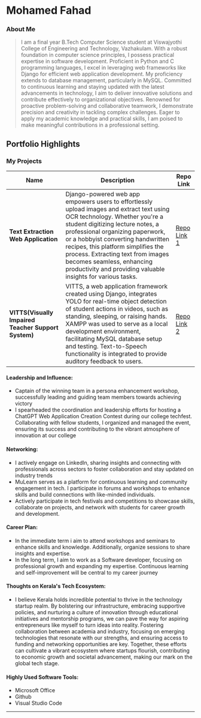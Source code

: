 # Mohamed Fahad 

### About Me

>I am a final year B.Tech Computer Science student at Viswajyothi College of Engineering and Technology, Vazhakulam. With a robust foundation in computer science principles, I possess practical expertise in software development. Proficient in Python and C programming languages, I excel in leveraging web frameworks like Django for efficient web application development. My proficiency extends to database management, particularly in MySQL. Committed to continuous learning and staying updated with the latest advancements in technology, I aim to deliver innovative solutions and contribute effectively to organizational objectives. Renowned for proactive problem-solving and collaborative teamwork, I demonstrate precision and creativity in tackling complex challenges. Eager to apply my academic knowledge and practical skills, I am poised to make meaningful contributions in a professional setting.


## Portfolio Highlights

### My Projects

| Name                | Description                                                               |Repo Link                                                      |
|---------------------|---------------------------------------------------------------------------|----------------------------------------------------------------|
| **Text Extraction Web Application**  |  Django-powered web app empowers users to effortlessly upload images and extract text using OCR technology. Whether you're a student digitizing lecture notes, a professional organizing paperwork, or a hobbyist converting handwritten recipes, this platform simplifies the process. Extracting text from images becomes seamless, enhancing productivity and providing valuable insights for various tasks.                                         |  [Repo Link 1](https://github.com/lynx771/textdesc.git)             |
| **VITTS(Visually Impaired Teacher Support System)**  | VITTS, a web application framework created using Django, integrates YOLO for real-time object detection of student actions in videos, such as standing, sleeping, or raising hands. XAMPP was used to serve as a local development environment, facilitating MySQL database setup and testing. Text-to-Speech functionality is integrated to provide auditory feedback to users.                                              |  [Repo Link 2](https://github.com/lynx771/Vitts.git)  

#### Leadership and Influence:

- Captain of the winning team in a persona enhancement workshop, successfully leading and guiding team members towards achieving victory
- I spearheaded the coordination and leadership efforts for hosting a ChatGPT Web Application Creation Contest during our college techfest. Collaborating with fellow students, I organized and managed the event, ensuring its success and contributing to the vibrant atmosphere of innovation at our college

#### Networking:

- I actively engage on LinkedIn, sharing insights and connecting with professionals across sectors to foster collaboration and stay updated on industry trends
- MuLearn serves as a platform for continuous learning and community engagement in tech. I participate in forums and workshops to enhance skills and build 
  connections   with like-minded individuals.
- Actively participate in tech festivals and competitions to showcase skills, collaborate on projects, and network with students for career growth and development.

#### Career Plan:

- In the immediate term i aim to attend workshops and seminars to enhance skills and knowledge. Additionally, organize sessions to share insights and expertise.
- In the long term, I aim to work as a Software developer, focusing on professional growth and expanding my expertise. Continuous learning and self-improvement will be central to my career journey

#### Thoughts on Kerala's Tech Ecosystem:

- I believe Kerala holds incredible potential to thrive in the technology startup realm. By bolstering our infrastructure, embracing supportive policies, and nurturing a culture of innovation through educational initiatives and mentorship programs, we can pave the way for aspiring entrepreneurs like myself to turn ideas into reality. Fostering collaboration between academia and industry, focusing on emerging technologies that resonate with our strengths, and ensuring access to funding and networking opportunities are key. Together, these efforts can cultivate a vibrant ecosystem where startups flourish, contributing to economic growth and societal advancement, making our mark on the global tech stage.

#### Highly Used Software Tools:

- Microsoft Office
- Github
- Visual Studio Code


---

